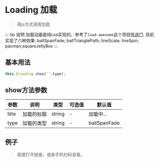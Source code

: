 # Loading 加载
> 用js方式调用加载

::: tip 说明
加载动画是纯css实现的，参考了`load-awesome`这个项目[传送门](https://github.danielcardoso.net/load-awesome/animations.html).
目前实现了六种效果: ballSpanFade; ballTrianglePath; lineScale; lineSpin; pacman;squareJellyBox
:::
## 基本用法

```js
this.$loading.show('',type);
```

## show方法参数
| 参数        | 说明             | 类型    | 可选值 | 默认值 |
|-------------|----------------|---------|--------|--------|
| title     | 加载的标题       | string  | -      |    加载中...    |
| type | 加载的类型| string| -      |    ballSpanFade    |


## 例子
> 直接打开链接，或者手机扫码查看。

<qrcode href="https://greatweber.github.io/vueUI/dist/index.html#/loading"></qrcode>